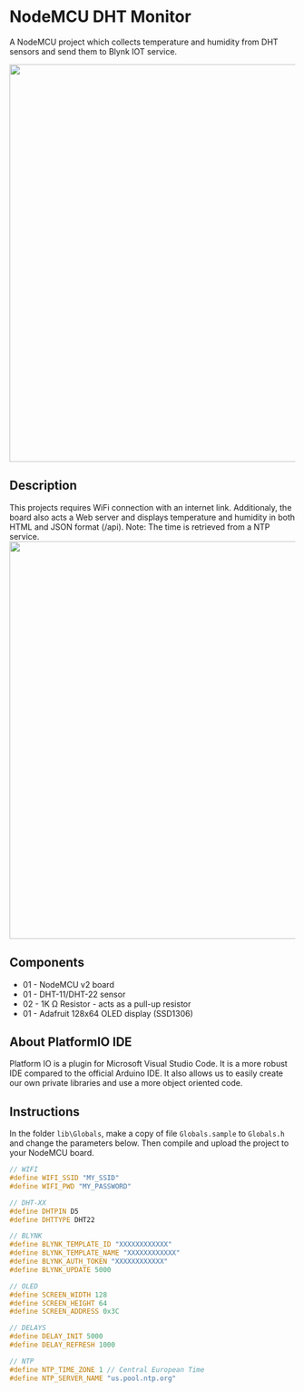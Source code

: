 # NodeMCU DHT Monitor
A NodeMCU project which collects temperature and humidity from DHT sensors and send them to Blynk IOT service.

<img src="https://github.com/vitorccs/nodemcu-dht/assets/9891961/0989e5f9-bb6d-4c2a-a4c5-92a22b60c720" width="700">

## Description
This projects requires WiFi connection with an internet link. 
Additionaly, the board also acts a Web server and displays temperature and humidity in both HTML and JSON format (/api).
Note: The time is retrieved from a NTP service. 
<img src="https://github.com/vitorccs/nodemcu-dht/assets/9891961/d805e4df-9b90-4da3-99d9-e11f056354d8" width="700">

## Components
* 01 - NodeMCU v2 board
* 01 - DHT-11/DHT-22 sensor
* 02 - 1K Ω Resistor - acts as a pull-up resistor
* 01 - Adafruit 128x64 OLED display (SSD1306)

## About PlatformIO IDE
Platform IO is a plugin for Microsoft Visual Studio Code. It is a more robust IDE compared to the official Arduino IDE. It also allows us to easily create our own private libraries and use a more object oriented code.

## Instructions
In the folder `lib\Globals`, make a copy of file `Globals.sample` to `Globals.h` and change the parameters below. Then compile and upload the project to your NodeMCU board.

```c++
// WIFI
#define WIFI_SSID "MY_SSID"
#define WIFI_PWD "MY_PASSWORD"

// DHT-XX
#define DHTPIN D5
#define DHTTYPE DHT22

// BLYNK
#define BLYNK_TEMPLATE_ID "XXXXXXXXXXXX"
#define BLYNK_TEMPLATE_NAME "XXXXXXXXXXXX"
#define BLYNK_AUTH_TOKEN "XXXXXXXXXXXX"
#define BLYNK_UPDATE 5000

// OLED
#define SCREEN_WIDTH 128
#define SCREEN_HEIGHT 64
#define SCREEN_ADDRESS 0x3C

// DELAYS
#define DELAY_INIT 5000
#define DELAY_REFRESH 1000

// NTP
#define NTP_TIME_ZONE 1 // Central European Time
#define NTP_SERVER_NAME "us.pool.ntp.org"
```
